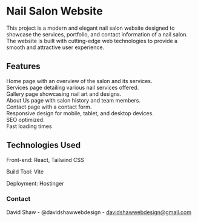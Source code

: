 <h1>Nail Salon Website</h1>

This project is a modern and elegant nail salon website designed to showcase the services, portfolio, and contact information of a nail salon. The website is built with cutting-edge web technologies to provide a smooth and attractive user experience.

<h2>Features</h2>

<p>Home page with an overview of the salon and its services.<br/>Services page detailing various nail services offered.<br/>Gallery page showcasing nail art and designs.<br/>About Us page with salon history and team members.<br/>Contact page with a contact form.<br/>Responsive design for mobile, tablet, and desktop devices.<br/>SEO optimized.<br/>Fast loading times</p>

<h2>Technologies Used</h2>

<p>Front-end: React, Tailwind CSS</p>
<p>Build Tool: Vite</p>
<p>Deployment: Hostinger</p>

<h3>Contact</h3>

David Shaw - @davidshawwebdesign - davidshawwebdesign@gmail.com
